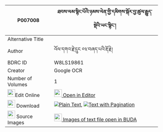 |P007008|ཐབས་ལམ་སྙིང་པོའི་ཉམས་ལེན་གྱི་དམིགས་སྐོར་བྱ་ཚུལ་རྒྱུད་སྡེའི་ཡང་སྙིང་། 
| --- | --- 
|Alternative Title |
|Author| འོལ་དགའ་རྗེ་དྲུང ༠༣་བཞད་པའི་རྡོ་རྗེ།
|BDRC ID | W8LS19861
|Creator | Google OCR
|Number of Volumes| 1
|<img width="25" src="https://img.icons8.com/color/25/000000/edit-property.png">Edit Online| [<img width="25" src="https://avatars.githubusercontent.com/u/45091458?s=200&v=4"> Open in Editor](http://editor.openpecha.org/P007008)
|<img width="25" src="https://img.icons8.com/fluent/48/000000/download-2.png"/>  Download | [![](https://img.icons8.com/color/20/000000/txt.png)Plain Text](https://github.com/Openpecha/P007008/releases/download/v1/tablam_nyingpo_i_nyamlen_gyi_m_plain_P007008.zip), [![](https://img.icons8.com/color/20/000000/txt.png)Text with Pagination](https://github.com/Openpecha/P007008/releases/download/v1/tablam_nyingpo_i_nyamlen_gyi_m_pages_P007008.zip)
|<img width="25" src="https://img.icons8.com/plasticine/100/000000/pictures-folder.png"/>  Source Images | [<img width="25" src="https://library.bdrc.io/icons/BUDA-small.svg"> Images of text file open in BUDA](https://library.bdrc.io/show/bdr:W8LS19861)